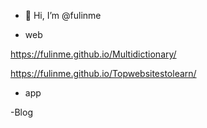 - 👋 Hi, I’m @fulinme
<!---
- 👀 I’m interested in ...
- 🌱 I’m currently learning ...
- 💞️ I’m looking to collaborate on ...
- 📫 How to reach me ...
--->
<!---
fulinme/fulinme is a ✨ special ✨ repository because its `README.md` (this file) appears on your GitHub profile.
You can click the Preview link to take a look at your changes.
--->


- web

https://fulinme.github.io/Multidictionary/

https://fulinme.github.io/Topwebsitestolearn/

- app


-Blog
